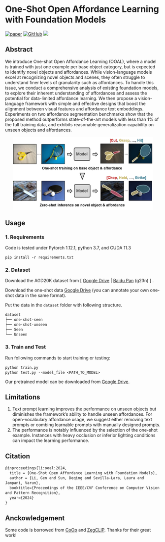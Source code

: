 # One-Shot Open Affordance Learning with Foundation Models

[![paper](https://img.shields.io/badge/paper-ooal-blue)](https://openaccess.thecvf.com/content/CVPR2024/papers/Li_One-Shot_Open_Affordance_Learning_with_Foundation_Models_CVPR_2024_paper.pdf)
[![GitHub](https://img.shields.io/website?label=Project%20Page&up_message=page&url=https://reagan1311.github.io/ooal/)](https://reagan1311.github.io/ooal/)
[![ ](https://img.shields.io/youtube/views/PqBYFl3gmyY?label=Video&style=flat)](https://www.youtube.com/watch?v=PqBYFl3gmyY) 

## Abstract

We introduce One-shot Open Affordance Learning (OOAL), where a model is trained with just one example per base object category, but is expected to identify novel objects and affordances. While vision-language models excel at recognizing novel objects and scenes, they often struggle to understand finer levels of granularity such as affordances. To handle this issue, we conduct a comprehensive analysis of existing foundation models, to explore their inherent understanding of affordances and assess the potential for data-limited affordance learning. We then propose a vision-language framework with simple and effective designs that boost the alignment between visual features and affordance text embeddings. Experiments on two affordance segmentation benchmarks show that the proposed method outperforms state-of-the-art models with less than 1% of the full training data, and exhibits reasonable generalization capability on unseen objects and affordances.

<p align="center">
 <img src="./assets/teaser.jpg" align=center width=90%>
</p>

## Usage

### 1. Requirements

Code is tested under Pytorch 1.12.1, python 3.7, and CUDA 11.3

```
pip install -r requirements.txt
```

### 2. Dataset

Download the AGD20K dataset
from [ [Google Drive](https://drive.google.com/file/d/1OEz25-u1uqKfeuyCqy7hmiOv7lIWfigk/view?usp=sharing) | [Baidu Pan](https://pan.baidu.com/s/1IRfho7xDAT0oJi5_mvP1sg) (g23n) ]
.

Download the one-shot data [Google Drive](https://drive.google.com/file/d/1YSg31h7b66E-6evnmFAOfTVS40BcUTtW/view?usp=sharing) (you can annotate your own one-shot data in the same format).


Put the data in the `dataset` folder with following structure.
```
dataset
├── one-shot-seen
├── one-shot-unseen
├── Seen
└── Unseen  
```

### 3. Train and Test

Run following commands to start training or testing:
```
python train.py
python test.py --model_file <PATH_TO_MODEL>
```
Our pretrained model can be downloaded from [Google Drive](https://drive.google.com/file/d/1pJAiwPsnjn3QhmUj24XMDXL9bFsyJedZ/view?usp=sharing).

## Limitations
1. Text prompt learning improves the performance on unseen objects but diminishes the framework’s ability to handle unseen affordances. For open-vocabulary affordance usage, we suggest either removing text prompts or combing learnable prompts with manually designed prompts.  
2. The performance is notably influenced by the selection of the one-shot example. Instances with heavy occlusion or inferior
lighting conditions can impact the learning performance.

## Citation

```
@inproceedings{li:ooal:2024,
  title = {One-Shot Open Affordance Learning with Foundation Models},
  author = {Li, Gen and Sun, Deqing and Sevilla-Lara, Laura and Jampani, Varun},
  booktitle={Proceedings of the IEEE/CVF Conference on Computer Vision and Pattern Recognition},
  year={2024}
}
```

## Anckowledgement

Some code is borrowed from [CoOp](https://github.com/KaiyangZhou/CoOp) and [ZegCLIP](https://github.com/ZiqinZhou66/ZegCLIP). Thanks for their great work!
